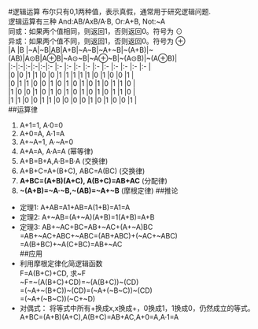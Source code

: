 #逻辑运算
布尔只有0,1两种值，表示真假，通常用于研究逻辑问题.  
逻辑运算有三种 And:AB/AxB/A·B, Or:A+B, Not:~A  
同或：如果两个值相同，则返回1，否则返回0。符号为 ⊙  
异或：如果两个值不同，则返回1，否则返回0。符号为 ⊕  
|A |B |~A|~B|AB|A+B|~A~B|~A+~B|~(A+B)|~(AB)|A⊙B|A⊕B|~A⊙~B|~A⊕~B|~(A⊙B)|~(A⊕B)|  
|:-|:-|:-|:-|:-|:- |:-  |:-   |:-    |:-   |:-  |:-  |:-   |:-    |:-    |:-     |       
|0 |0 |1 |1 |0 |0  |1   |1    |1     |1    |1   |0   |1    |0     |0     |1      |    
|0 |1 |1 |0 |0 |1  |0   |1    |0     |1    |0   |1   |0    |1     |1     |0      |    
|1 |0 |0 |1 |0 |1  |0   |1    |0     |1    |0   |1   |0    |1     |1     |0      |    
|1 |1 |0 |0 |1 |1  |0   |0    |0     |0    |1   |0   |1    |0     |0     |1      |  
##运算律  
1. A+1=1, A·0=0
2. A+0=A, A·1=A
3. A+~A=1, A·~A=0
4. A+A=A, A·A=A (幂等律)
5. A+B=B+A,A·B=B·A  (交换律)
6. A+B+C=A+(B+C), ABC=A(BC) (交换律)
7. **A+BC=(A+B)(A+C), A(B+C)=AB+AC**    (分配律)
8. **~(A+B)=~A·~B,~(AB)=~A+~B** (摩根定律)
##推论  
- 定理1: A+AB=A1+AB=A(1+B)=A1=A
- 定理2: A+~AB=(A+~A)(A+B)=1(A+B)=A+B
- 定理3: AB+~AC+BC=AB+~AC+(A+~A)BC  
  =AB+~AC+ABC+~ABC=(AB+ABC)+(~AC+~ABC)  
  =A(B+BC)+~A(C+BC)=AB+~AC  
##应用
- 利用摩根定律化简逻辑函数  
  F=A(B+C)+CD, 求~F  
  ~F=~(A(B+C)+CD)=~(A(B+C))~(CD)  
  =(~A+~(B+C))~(CD)=(~A+(~B~C))~(CD)  
  =(~A+(~B~C))(~C+~D)
- 对偶式： 将等式中所有+换成x,x换成+，0换成1，1换成0，仍然成立的等式。
  A+BC=(A+B)(A+C),A(B+C)=AB+AC,A+0=A,A·1=A
